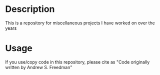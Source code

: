 # Description
This is a repository for miscellaneous projects I have worked on over the years

# Usage
If you use/copy code in this repository, please cite as "Code originally written by Andrew S. Freedman"
